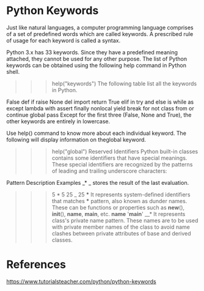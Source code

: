 # Python Keywords
Just like natural languages, a computer programming language comprises of a set of predefined words which are called keywords. A prescribed rule of usage for each keyword is called a syntax.

Python 3.x has 33 keywords. Since they have a predefined meaning attached, they cannot be used for any other purpose. The list of Python keywords can be obtained using the following help command in Python shell.

>>>help("keywords")
The following table list all the keywords in Python.

False	def	if	raise
None	del	import	return
True	elif	in	try
and	else	is	while
as	except	lambda	with
assert	finally	nonlocal	yield
break	for	not
class	from	or
continue	global	pass
Except for the first three (False, None and True), the other keywords are entirely in lowercase.

Use help() command to know more about each individual keyword. The following will display information on theglobal keyword.

>>>help("global")
Reserved Identifiers
Python built-in classes contains some identifiers that have special meanings. These special identifiers are recognized by the patterns of leading and trailing underscore characters:

Pattern	Description	Examples
_*	_ stores the result of the last evaluation.
>>> 5 * 5
25
>>> _
25
__*__	It represents system-defined identifiers that matches __*__ pattern, also known as dunder names. These can be functions or properties such as __new__(), __init__(), __name__, __main__, etc.
 >>> __name__
'__main__'
__*	It represents class's private name pattern. These names are to be used with private member names of the class to avoid name clashes between private attributes of base and derived classes.

# References
https://www.tutorialsteacher.com/python/python-keywords
